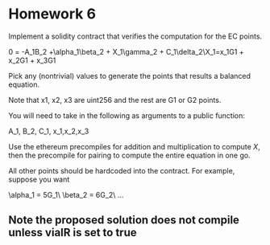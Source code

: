 # Homework 6

Implement a solidity contract that verifies the computation for the EC points.



0 = -A_1B_2 +\alpha_1\beta_2 + X_1\gamma_2 + C_1\delta_2\\X_1=x_1G1 + x_2G1 + x_3G1


Pick any (nontrivial) values to generate the points that results a balanced equation.

Note that x1, x2, x3 are uint256 and the rest are G1 or G2 points.

You will need to take in the following as arguments to a public function:


A_1, B_2, C_1, x_1,x_2,x_3



Use the ethereum precompiles for addition and multiplication to compute $X$, then the precompile for pairing to compute the entire equation in one go.

All other points should be hardcoded into the contract. For example, suppose you want

\alpha_1 = 5G_1\\
\beta_2 = 6G_2\\
...



## Note the proposed solution does not compile unless viaIR is set to true 